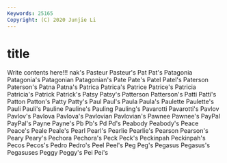 ```yaml
---
Keywords: 25165
Copyright: (C) 2020 Junjie Li
---
```


# title

Write contents here!!!
nak's 
Pasteur 
Pasteur's 
Pat 
Pat's 
Patagonia 
Patagonia's
Patagonian 
Patagonian's 
Pate 
Pate's 
Patel 
Patel's 
Paterson 
Paterson's 
Patna 
Patna's
Patrica 
Patrica's 
Patrice 
Patrice's 
Patricia 
Patricia's 
Patrick 
Patrick's 
Patsy 
Patsy's
Patterson 
Patterson's 
Patti 
Patti's 
Patton 
Patton's 
Patty 
Patty's 
Paul 
Paul's
Paula 
Paula's 
Paulette 
Paulette's 
Pauli 
Pauli's 
Pauline 
Pauline's 
Pauling 
Pauling's
Pavarotti 
Pavarotti's 
Pavlov 
Pavlov's 
Pavlova 
Pavlova's 
Pavlovian 
Pavlovian's 
Pawnee 
Pawnee's
PayPal 
PayPal's 
Payne 
Payne's 
Pb 
Pb's 
Pd 
Pd's 
Peabody 
Peabody's
Peace 
Peace's 
Peale 
Peale's 
Pearl 
Pearl's 
Pearlie 
Pearlie's 
Pearson 
Pearson's
Peary 
Peary's 
Pechora 
Pechora's 
Peck 
Peck's 
Peckinpah 
Peckinpah's 
Pecos 
Pecos's
Pedro 
Pedro's 
Peel 
Peel's 
Peg 
Peg's 
Pegasus 
Pegasus's 
Pegasuses 
Peggy
Peggy's 
Pei 
Pei's 

